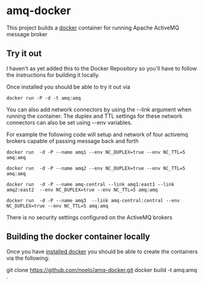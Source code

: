 amq-docker
==============

This project builds a [docker](http://docker.io/) container for running Apache ActiveMQ message broker

Try it out
----------
I haven't as yet added this to the Docker Repository so you'll have to follow the instructions for building it locally.

Once installed you should be able to try it out via

    docker run -P -d -t amq:amq

You can also add network connectors by using the --link argument when running the container. The duplex and TTL settings for these network connectors can also be set using --env variables.

For example the following code will setup and network of four activemq brokers capable of passing message back and forth

	docker run  -d -P --name amq1 --env NC_DUPLEX=true --env NC_TTL=5 amq:amq
	
	docker run  -d -P --name amq2 --env NC_DUPLEX=true --env NC_TTL=5 amq:amq
	
	docker run  -d -P --name amq-central --link amq1:east1 --link amq2:east2  --env NC_DUPLEX=true --env NC_TTL=5 amq:amq
	
	docker run  -d -P --name amq3  --link amq-central:central --env NC_DUPLEX=true --env NC_TTL=5 amq:amq

There is no security settings configured on the ActiveMQ brokers


Building the docker container locally
-------------------------------------
Once you have [installed docker](https://www.docker.io/gettingstarted/#h_installation) you should be able to create the containers via the following:

git clone https://github.com/noelo/amq-docker.git
docker build -t amq:amq .


